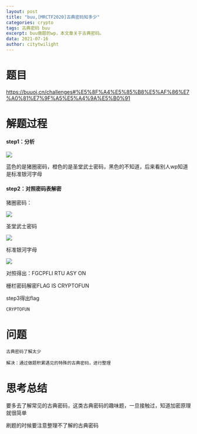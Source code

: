 ```yaml
---
layout: post
title: "buu,[MRCTF2020]古典密码知多少"
categories: crypto 
tags: 古典密码 buu
excerpt: buu做题的wp，本文章关于古典密码。
data: 2021-07-16
author: citytwilight
---
```


# 题目

https://buuoj.cn/challenges#%E5%8F%A4%E5%85%B8%E5%AF%86%E7%A0%81%E7%9F%A5%E5%A4%9A%E5%B0%91



# 解题过程

#### step1：分析

![](D:\桌面\刷题\markdown\图片\4.jpg)

蓝色的是猪圈密码，橙色的是圣堂武士密码，黑色的不知道，后来看别人wp知道是标准银河字母

#### step2：对照密码表解密

猪圈密码：

![](D:\桌面\刷题\markdown\图片\3.png)

圣堂武士密码

![](D:\桌面\刷题\markdown\图片\5.png)

标准银河字母

![](D:\桌面\刷题\markdown\图片\6.png)

对照得出：FGCPFLI RTU ASY ON

栅栏密码解密FLAG IS CRYPTOFUN

step3得出flag

```
CRYPTOFUN
```

# 问题

```
古典密码了解太少

解决：通过做题积累遇见的特殊的古典密码，进行整理
```



# 思考总结

要多去了解常见的古典密码，这类古典密码的趣味题，一旦接触过，知道加密原理就很简单



刷题的时候要注意整理不了解的古典密码
